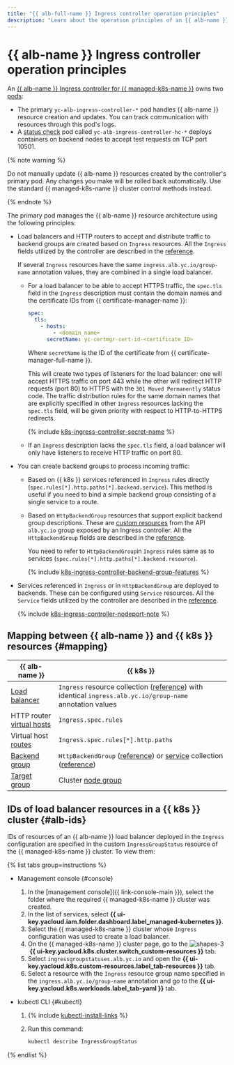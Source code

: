 ```yaml
---
title: "{{ alb-full-name }} Ingress controller operation principles"
description: "Learn about the operation principles of an {{ alb-name }} Ingress controller and relationships between {{ alb-name }} and {{ k8s }} resources."
---
```


# {{ alb-name }} Ingress controller operation principles

An [{{ alb-name }} Ingress controller for {{ managed-k8s-name }}](index.md) owns two [pods](../../../managed-kubernetes/concepts/index.md#pod):

* The primary `yc-alb-ingress-controller-*` pod handles {{ alb-name }} resource creation and updates. You can track communication with resources through this pod's logs.
* A [status check](../../concepts/backend-group.md#health-checks) pod called `yc-alb-ingress-controller-hc-*` deploys containers on backend nodes to accept test requests on TCP port 10501.

{% note warning %}

Do not manually update {{ alb-name }} resources created by the controller's primary pod. Any changes you make will be rolled back automatically. Use the standard {{ managed-k8s-name }} cluster control methods instead.

{% endnote %}

The primary pod manages the {{ alb-name }} resource architecture using the following principles:

* Load balancers and HTTP routers to accept and distribute traffic to backend groups are created based on `Ingress` resources. All the `Ingress` fields utilized by the controller are described in the [reference](../../k8s-ref/ingress.md).

   If several `Ingress` resources have the same `ingress.alb.yc.io/group-name` annotation values, they are combined in a single load balancer.

   * For a load balancer to be able to accept HTTPS traffic, the `spec.tls` field in the `Ingress` description must contain the domain names and the certificate IDs from {{ certificate-manager-name }}:

      ```yaml
      spec:
        tls:
          - hosts:
              - <domain_name>
            secretName: yc-certmgr-cert-id-<certificate_ID>
      ```

      Where `secretName` is the ID of the certificate from {{ certificate-manager-full-name }}.

      This will create two types of listeners for the load balancer: one will accept HTTPS traffic on port 443 while the other will redirect HTTP requests (port 80) to HTTPS with the `301 Moved Permanently` status code. The traffic distribution rules for the same domain names that are explicitly specified in other `Ingress` resources lacking the `spec.tls` field, will be given priority with respect to HTTP-to-HTTPS redirects.

      {% include [k8s-ingress-controller-secret-name](../../../_includes/application-load-balancer/k8s-ingress-controller-secret-name.md) %}

   * If an `Ingress` description lacks the `spec.tls` field, a load balancer will only have listeners to receive HTTP traffic on port 80.

* You can create backend groups to process incoming traffic:

   * Based on {{ k8s }} services referenced in `Ingress` rules directly (`spec.rules[*].http.paths[*].backend.service`). This method is useful if you need to bind a simple backend group consisting of a single service to a route.
   * Based on `HttpBackendGroup` resources that support explicit backend group descriptions. These are [custom resources](https://kubernetes.io/docs/concepts/extend-kubernetes/api-extension/custom-resources/) from the API `alb.yc.io` group exposed by an Ingress controller. All the `HttpBackendGroup` fields are described in the [reference](../../k8s-ref/http-backend-group.md).

      You need to refer to `HttpBackendGroup`in `Ingress` rules same as to services (`spec.rules[*].http.paths[*].backend.resource`).

      {% include [k8s-ingress-controller-backend-group-features](../../../_includes/application-load-balancer/k8s-ingress-controller-backend-group-features.md) %}

* Services referenced in `Ingress` or in `HttpBackendGroup` are deployed to backends. These can be configured using `Service` resources. All the `Service` fields utilized by the controller are described in the [reference](../../k8s-ref/service.md).

   {% include [k8s-ingress-controller-nodeport-note](../../../_includes/application-load-balancer/k8s-ingress-controller-nodeport-note.md) %}

## Mapping between {{ alb-name }} and {{ k8s }} resources {#mapping}

| {{ alb-name }} | {{ k8s }} |
| ----- | ----- |
| [Load balancer](../../concepts/application-load-balancer.md) | `Ingress` resource collection ([reference](../../k8s-ref/ingress.md)) with identical `ingress.alb.yc.io/group-name` annotation values |
| HTTP router [virtual hosts](../../concepts/http-router.md#virtual-host) | `Ingress.spec.rules` |
| Virtual host [routes](../../concepts/http-router.md#routes) | `Ingress.spec.rules[*].http.paths` |
| [Backend group](../../concepts/backend-group.md) | `HttpBackendGroup` ([reference](../../k8s-ref/http-backend-group.md)) or [service](../../../managed-kubernetes/concepts/index.md#service) collection ([reference](../../k8s-ref/service.md)) |
| [Target group](../../concepts/target-group.md) | Cluster [node group](../../../managed-kubernetes/concepts/index.md#node-group) |

## IDs of load balancer resources in a {{ k8s }} cluster {#alb-ids}

IDs of resources of an {{ alb-name }} load balancer deployed in the `Ingress` configuration are specified in the custom `IngressGroupStatus` resource of the {{ managed-k8s-name }} cluster. To view them:

{% list tabs group=instructions %}

- Management console {#console}

   1. In the [management console]({{ link-console-main }}), select the folder where the required {{ managed-k8s-name }} cluster was created.
   1. In the list of services, select **{{ ui-key.yacloud.iam.folder.dashboard.label_managed-kubernetes }}**.
   1. Select the {{ managed-k8s-name }} cluster whose `Ingress` configuration was used to create a load balancer.
   1. On the {{ managed-k8s-name }} cluster page, go to the ![shapes-3](../../../_assets/console-icons/shapes-3.svg) **{{ ui-key.yacloud.k8s.cluster.switch_custom-resources }}** tab.
   1. Select `ingressgroupstatuses.alb.yc.io` and open the **{{ ui-key.yacloud.k8s.custom-resources.label_tab-resources }}** tab.
   1. Select a resource with the `Ingress` resource group name specified in the `ingress.alb.yc.io/group-name` annotation and go to the **{{ ui-key.yacloud.k8s.workloads.label_tab-yaml }}** tab.

- kubectl CLI {#kubectl}

   1. {% include [kubectl-install-links](../../../_includes/managed-kubernetes/kubectl-install.md) %}
   1. Run this command:

      ```bash
      kubectl describe IngressGroupStatus
      ```

{% endlist %}